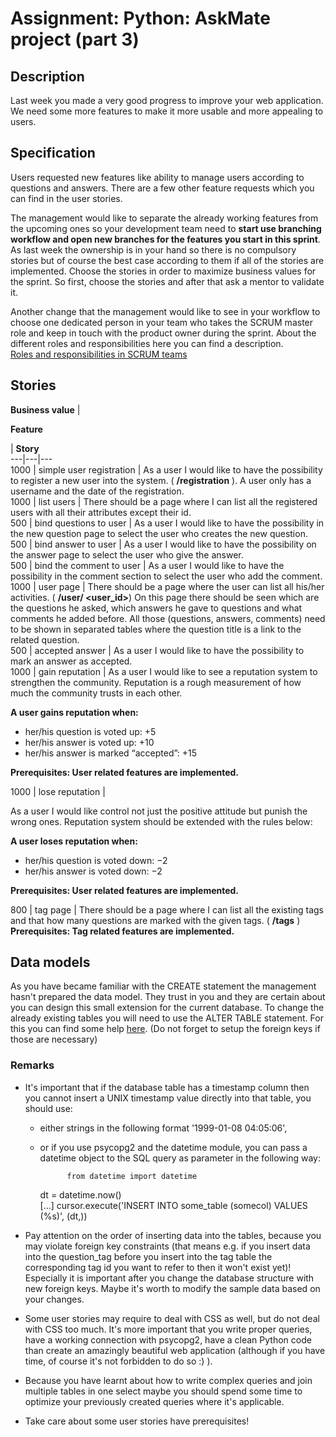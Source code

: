 # Assignment: Python: AskMate project (part 3)

## Description

Last week you made a very good progress to improve your web application. We need some more features to make it more usable and more appealing to users.

## Specification

Users requested new features like ability to manage users according to questions and answers. There are a few other feature requests which you can find in the user stories.

The management would like to separate the already working features from the upcoming ones so your development team need to **start use branching workflow and open new branches for the features you start in this sprint**. As last week the ownership is in your hand so there is no compulsory stories but of course the best case according to them if all of the stories are implemented. Choose the stories in order to maximize business values for the sprint. So first, choose the stories and after that ask a mentor to validate it.

Another change that the management would like to see in your workflow to choose one dedicated person in your team who takes the SCRUM master role and keep in touch with the product owner during the sprint. About the different roles and responsibilities here you can find a description.  
[Roles and responsibilities in SCRUM teams](https://drive.google.com/open?id=0B1kZCTq9w1f7QUxhRGpvU2plVGc "Roles and responsibilities in SCRUM teams")

## Stories

**Business value** | 

**Feature**

| **Story**  
---|---|---  
1000 | simple user registration | As a user I would like to have the possibility to register a new user into the system. ( **/registration** ). A user only has a username and the date of the registration.  
1000 | list users | There should be a page where I can list all the registered users with all their attributes except their id.  
500 | bind questions to user | As a user I would like to have the possibility in the new question page to select the user who creates the new question.  
500 | bind answer to user | As a user I would like to have the possibility on the answer page to select the user who give the answer.  
500 | bind the comment to user | As a user I would like to have the possibility in the comment section to select the user who add the comment.  
1000 | user page | There should be a page where the user can list all his/her activities. ( **/user/ <user_id>**) On this page there should be seen which are the questions he asked, which answers he gave to questions and what comments he added before. All those (questions, answers, comments) need to be shown in separated tables where the question title is a link to the related question.  
500 | accepted answer | As a user I would like to have the possibility to mark an answer as accepted.  
1000 | gain reputation | As a user I would like to see a reputation system to strengthen the community. Reputation is a rough measurement of how much the community trusts in each other.   


**A user gains reputation when:**

  * her/his question is voted up: +5
  * her/his answer is voted up: +10
  * her/his answer is marked “accepted”: +15



**Prerequisites: User related features are implemented.**  
  
1000 | lose reputation | 

As a user I would like control not just the positive attitude but punish the wrong ones. Reputation system should be extended with the rules below:

**A user loses reputation when:**

  * her/his question is voted down: −2
  * her/his answer is voted down: −2



**Prerequisites: User related features are implemented.**  
  
800 | tag page | There should be a page where I can list all the existing tags and that how many questions are marked with the given tags. ( **/tags** ) **Prerequisites: Tag related features are implemented.**  
  
## Data models

As you have became familiar with the CREATE statement the management hasn't prepared the data model. They trust in you and they are certain about you can design this small extension for the current database. To change the already existing tables you will need to use the ALTER TABLE statement. For this you can find some help [here](https://www.w3schools.com/sql/sql_alter.asp "ALTER TABLE"). (Do not forget to setup the foreign keys if those are necessary)

### Remarks

  * It's important that if the database table has a timestamp column then you cannot insert a UNIX timestamp value directly into that table, you should use:
    * either strings in the following format '1999-01-08 04:05:06',
    * or if you use psycopg2 and the datetime module, you can pass a datetime object to the SQL query as parameter in the following way:
        
                from datetime import datetime
        
        dt = datetime.now()  
        [...]
        cursor.execute('INSERT INTO some_table (somecol) VALUES (%s)', (dt,))

  * Pay attention on the order of inserting data into the tables, because you may violate foreign key constraints (that means e.g. if you insert data into the question_tag before you insert into the tag table the corresponding tag id you want to refer to then it won't exist yet)! Especially it is important after you change the database structure with new foreign keys. Maybe it's worth to modify the sample data based on your changes. 

  * Some user stories may require to deal with CSS as well, but do not deal with CSS too much. It's more important that you write proper queries, have a working connection with psycopg2, have a clean Python code than create an amazingly beautiful web application (although if you have time, of course it's not forbidden to do so :) ).
  * Because you have learnt about how to write complex queries and join multiple tables in one select maybe you should spend some time to optimize your previously created queries where it's applicable.
  * Take care about some user stories have prerequisites!



